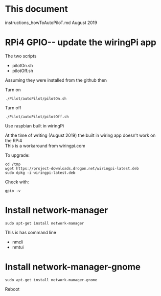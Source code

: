 # This document
instructions_howToAutoPiloT.md August 2019  

# RPi4 GPIO-- update the wiringPi app

The two scripts 
* pilotOn.sh
* pilotOff.sh

Assuming they were installed from the github then 

Turn on  
```
./Pilot/autoPilot/pilotOn.sh
```

Turn off
```
./Pilot/autoPilot/pilotOff.sh
```

Use raspbian built in wiringPi

At the time of writing (August 2019) the built in wiring app doesn't work on the RPi4  
This is a workaround from wiringpi.com

To upgrade:
```
cd /tmp
wget https://project-downloads.drogon.net/wiringpi-latest.deb
sudo dpkg -i wiringpi-latest.deb
```

Check with:
```
gpio -v
```



# Install network-manager
```
sudo apt-get install network-manager
```

This is has command line
* nmcli
* nmtui


# Install network-manager-gnome 
```
sudo apt-get install network-manager-gnome

```



Reboot  



